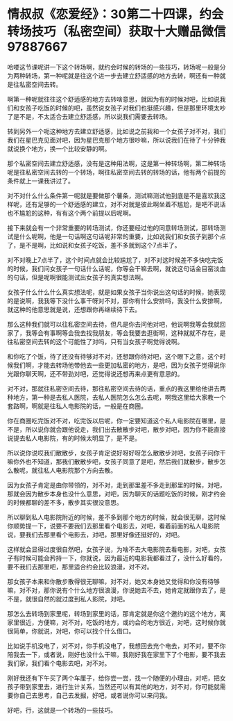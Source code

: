 # 情叔叔《恋爱经》：30第二十四课，约会转场技巧（私密空间）获取十大赠品微信97887667

哈喽这节课呢讲一下这个转场啊，就约会时候的转场的一些技巧，转场呢一般是分为两种转场，第一种呢就是往这个进一步去建立舒适感的地方去转，啊还有一种就是往私密空间去转。

啊第一种呢就往往这个舒适感的地方去转啥意思，就因为有的时候对吧，比如说我们和女孩子吃饭的时候的吧，虽然说女孩子对我们也挺感兴趣，但是那里环境太吵了是不是，不太适合去建立舒适感，所以说我们需要去转场。

转到另外一个呃这种地方去建立舒适感，比如说之前我和一个女孩子对不对，我们我们在星巴克见面对吧，因为星巴克那个地方很吵嘛，所以说我们在待了十分钟我就说换个地方，换一个比较安静的啊。

那个私密空间去建立舒适感，没有是这种用法啊，这是第一种转场啊，第二种转场呢是往私密空间去转的一个转场，啊往私密空间去转的转场的话，他有两个前提的条件就上一课我讲过了。

对不对什么什么条件第一呢就是要做那个薯条，测试嘛测试他到底是不是喜欢我这样呢，还有足够的一个舒适感的建立，对不对就是彼此啊坐着不尴尬，是吧不说话也不尴尬的这种，有有这个两个前提以后呢啊。

接下来就会有一个非常重要的转场测试，你还要经过他的同意转场测试，那转场测试是什么呢啊，他是一句话啊这句话呢非常的重要，比如说我们和女孩子到那个点了，是不是啊，比如说和女孩子吃饭，差不多就到这个7点半了。

对不对晚上7点半了，这个时间点就会比较尴尬了，对不对这时候差不多快吃完饭的时候，我们问女孩子一句话什么话呢，你等会干嘛去啊，就说这句话金目窑淡血的句话，但是呢啊很能测试出女孩子的真实想法啊。

女孩子什么什么什么真实想法呢，就是如果女孩子当你说出这句话的时候，她表现的是说啊，我我等下没什么事干呀对不对，那你有什么安排吗，我没什么安排啊，就这种的他意思就是说，还想跟你再继续待下去。

那么这种我们就可以往私密空间去待，但凡是你去问他对吧，他说啊我等会我就回家了，我等会有事啊等会我去找我朋友，等会我要去逛街啊，这种就就不存在，是往私密空间去转的这个可能性了对吗，只有当女孩子啊觉得说啊。

和你吃了个饭，待了还没有待够对不对，还想跟你待对吧，这个眼下之意，这个时候我们啊，才能去转场他带他去一些更加私密的地方，是吧，因为女孩子觉得说你光跟你聊天啊，还不带劲对吧，还觉得说还想再来点更有意思的。

对不对，那就往私密空间去待，那往私密空间去待的话，重点的我这里给他讲去两种地方，第一种是去私人医院，去私人医院怎么怎么去呢，啊我这里给大家教一个套路啊，啊就是往私人电影院的话，一般是在商圈。

你在商圈吃完饭对不对，吃完饭以后呢，你一定要知道这个私人电影院在哪里，是不是，所以说你就会跟他说走，我们出去散散步对吧，散步对吧，因为你不能直接说提去私人电影院，有的时候太明显了，是不是。

所以说你说哎我们散散步，女孩子肯定说好呀好呀怎么散散步对吧，女孩子问你干嘛你外也不知道，那我们散散步吧，女孩子同意了是吧，然后我们就散步，散步怎么散呢，就往私人电影院那个方向去散。

因为女孩子肯定是由你带领的，对不对，走到那里差不多走到那里的时候，对吧，那就会因为散步本身也没什么意思，对吧，因为聊天的话题吃饭的时候，刚才约会的时候都聊的差不多，散步其实很没意思。

所以聊到私人电影院附近的时候，差不多到那个地方的时候，就会很无聊，这时候你顺势提一下，说要不要我们去那里看个电影去，对吧，看着前面的私人电影院说，要我们去那里看个电影去，对吧，那里好像还挺好的，对吧。

这样就会显得过度很自然吧，女孩子说，为啥不去大电影院去看电影，对吧，女孩子有时候可能会矜持一下，你就说，因为最近的电影我都看过了，没什么好看的，要不我们去那里吧，那里适合约会比较浪漫，对不对。

那女孩子本来和你散步散得很无聊嘛，对不对，她又本身她又觉得和你没有待够嘛，对不对，那你说有个什么地方很浪漫，你说她去不去，她肯定就跟你去了，是不是，就很自然的就过度到私人影院，对吧。

那怎么去转场到家里呢，转场到家里的话，那肯定就是你这个邀约的这个地方，离家里很近，方便嘛，对不对，吃饭的地方，或约会的地方很近，对吧，这时候你就很简单，你就说，对吧，你可以找个什么借口。

比如说手机没电了，对不对，你手机没电了，我想回去充个电去，对不对，要不你陪我去一下，或者说，刚好也没什么干嘛，我刚好我在家里下了个电影，要不我去我们家，我们看个电影去吧，对不对。

刚好我还有下午买了两个车厘子，给你尝一尝，找一个随便的小理由，对吧，把女孩子带到家里去，进行生计关系，当然还可以有其他的地方，对不对，你可能就需要你自己去思考，自己去发掘，好吧，或者说你可以来问我。

好吧，行，这就是一个转场的一些技巧。